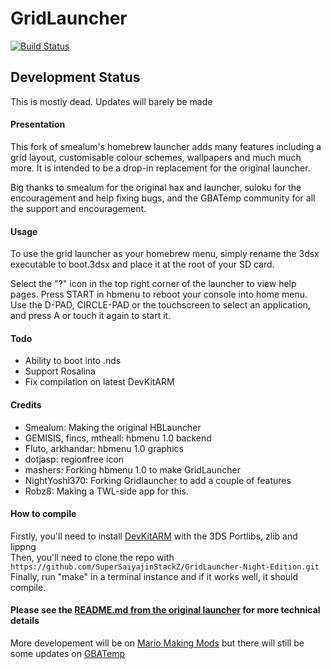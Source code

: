 # GridLauncher

[![Build Status](https://travis-ci.org/NightYoshi370/GridLauncher-Night-Edition.svg?branch=master)](https://travis-ci.org/NightYoshi370/GridLauncher-Night-Edition)

## Development Status
This is mostly dead. Updates will barely be made

#### Presentation

This fork of smealum's homebrew launcher adds many features including a grid layout, customisable colour schemes, wallpapers and much much more.
It is intended to be a drop-in replacement for the original launcher.

Big thanks to smealum for the original hax and launcher, suloku for the encouragement and help fixing bugs, and the GBATemp community for all the support and encouragement.

#### Usage

To use the grid launcher as your homebrew menu, simply rename the 3dsx executable to boot.3dsx and place it at the root of your SD card.

Select the "?" icon in the top right corner of the launcher to view help pages. Press START in hbmenu to reboot your console into home menu. Use the D-PAD, CIRCLE-PAD or the touchscreen to select an application, and press A or touch it again to start it.

#### Todo
- Ability to boot into .nds
- Support Rosalina
- Fix compilation on latest DevKitARM

#### Credits

- Smealum: Making the original HBLauncher
- GEMISIS, fincs, mtheall: hbmenu 1.0 backend
- Fluto, arkhandar: hbmenu 1.0 graphics
- dotjasp: regionfree icon
- mashers: Forking hbmenu 1.0 to make GridLauncher              
- NightYoshi370: Forking Gridlauncher to add a couple of features              
- Robz8: Making a TWL-side app for this.

#### How to compile

Firstly, you'll need to install [DevKitARM](https://devkitpro.org/) with the 3DS Portlibs, zlib and lippng            
Then, you'll need to clone the repo with `https://github.com/SuperSaiyajinStackZ/GridLauncher-Night-Edition.git`             
Finally, run "make" in a terminal instance and if it works well, it should compile.

#### Please see the [README.md from the original launcher](https://github.com/smealum/3ds_hb_menu) for more technical details

More developement will be on [Mario Making Mods](http://mariomods.net/thread/120-gridlauncher-2-0#post1047) but there will still be some updates on [GBATemp](https://gbatemp.net/threads/gridlauncher-2-0.474881/)
